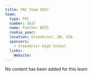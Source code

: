 ```yaml
---
title: FRC Team 5037
team:
  type: FRC
  number: 5037
  name: Panther BOTS
  rookie_year: 
  location: Greenbrier, AR, USA
  sponsors:
    - Greenbrier High School
  links:
    Website: 
---
```

No content has been added for this team